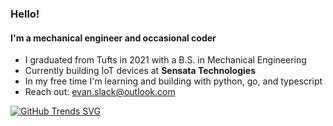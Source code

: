 ### Hello!

#### I'm a mechanical engineer and occasional coder

- I graduated from Tufts in 2021 with a B.S. in Mechanical Engineering
- Currently building IoT devices at **Sensata Technologies** 
- In my free time I'm learning and building with python, go, and typescript
- Reach out: [evan.slack@outlook.com](evan.slack@outlook.com)


[![GitHub Trends SVG](https://api.githubtrends.io/user/svg/evanofslack/langs?time_range=one_year&use_percent=True&compact=True&theme=dark)](https://githubtrends.io)
